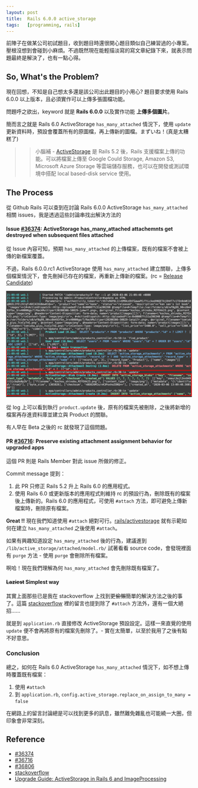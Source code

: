 ```yaml
---
layout: post
title:  Rails 6.0.0 active_storage
tags:	[programming, rails]
---
```

前陣子在做某公司初試題目，收到題目時還很開心題目類似自己練習過的小專案。壓根沒想到會碰到小麻煩。不過既然現在能輕描淡寫的寫文章紀錄下來，就表示問題最終是解決了，也有一點心得。

## So, What's the Problem?
現在回想，不知是自己想太多還是該公司出此題目的小用心? 題目要求使用 Rails 6.0.0 以上版本，且必須實作可以上傳多張圖檔功能。

問題呼之欲出，keyword 就是 **Rails 6.0.0** 以及實作功能 **上傳多個圖片**。

簡而言之就是 Rails 6.0 ActiveStorage `has_many_attached` 情況下，使用 `update` 更新資料時，預設會覆蓋所有的原圖檔，再上傳新的圖檔。まずいね！(真是太糟糕了)

>> 小腦補 - [ActiveStorage] 是 Rails 5.2 後，Rails 支援檔案上傳的功能。可以將檔案上傳至 Google Could Storage, Amazon S3, Microsoft Azure Storage 等雲端儲存服務，也可以在開發或測試環境中搭配 local based-disk service 使用。

## The Process
從 Github Rails 可以查到在討論 Rails 6.0.0 ActiveStorage `has_many_attached` 相關 issues，我是透過這些討論串找出解決方法的

#### Issue [#36374]: ActiveStorage has_many_attached attachemnts get destroyed when subsequent files attached
從 Issue 內容可知，預期 `has_many_attached` 的上傳檔案，既有的檔案不會被上傳的新檔案覆蓋。

不過，Rails 6.0.0.rc1 ActiveStorage 使用 `has_many_attached` 建立關聯，上傳多個檔案情況下，會先刪掉已存在的檔案，再重新上傳新的檔案。(rc = [Release Candidate])

![log](/img/log.png)

從 log 上可以看到執行 `product.update` 後，原有的檔案先被刪除，之後將新增的檔案再存進資料庫並建立與 Product 的關聯。

有人早在 Beta 之後的 rc 就發現了這個問題。

#### PR [#36716]: Preserve existing attachment assignment behavior for upgraded apps
這個 PR 則是 Rails Member 對此 issue 所做的修正。

Commit message 提到：
1. 此 PR 只修正 Rails 5.2 升上 Rails 6.0 的應用程式。
2. 使用 Rails 6.0 或更新版本的應用程式則維持 rc 的預設行為，刪除既有的檔案後上傳新的。Rails 6.0 的應用程式，可使用 `#attach` 方法，即可避免上傳新檔案時，刪除原有檔案。

**Great !!**  現在我們知道使用 `#attach` 絕對可行。[rails/activestorage] 就有示範如何在建立 `has_many_attached` 之後使用 `#attach`。

如果有興趣知道設定 `has_many_attached` 後的行為，建議進到 `/lib/active_storage/attached/model.rb/` 試著看看 source code，會發現裡面有 `purge` 方法 - 使用 `purge` 會刪除所有檔案。

啊哈！現在我們理解為何 `has_many_attached` 會先刪除既有檔案了。

#### ~~Laziest~~ Simplest way
其實上面那些已是我在 stackoverflow 上找到更~~偷懶~~簡單的解決方法之後的事了。這篇 [stackoverflow] 裡的留言也提到除了 `#attach` 方法外，還有一個大絕招......

就是到 `application.rb` 直接修改 ActiveStorage 預設設定。這樣一來直覺的使用 `update` 便不會再將原有的檔案先刪除了。- 實在太簡單，以至於我用了之後有點不好意思。

### Conclusion
總之，如何在 Rails 6.0 ActiveStorage `has_many_attached` 情況下，如不想上傳時覆蓋既有檔案：
1. 使用 `#attach`
2. 到 `application.rb`, `config.active_storage.replace_on_assign_to_many = false`  

在網路上的留言討論總是可以找到更多的訊息，雖然難免雜亂也可能繞一大圈，但印象會非常深刻。

## Reference
- [#36374]
- [#36716]
- [#36806](https://github.com/rails/rails/issues/36806)
- [stackoverflow]
- [Upgrade Guide: ActiveStorage in Rails 6 and ImageProcessing]

[#36374]:https://github.com/rails/rails/issues/36374
[#36716]:https://github.com/rails/rails/pull/36716
[stackoverflow]:https://stackoverflow.com/questions/58282845/rails-6-active-storage-could-not-find-or-build-blob-expected-attachable-got
[ActiveStorage]: https://guides.rubyonrails.org/active_storage_overview.html
[Release Candidate]: https://en.wikipedia.org/wiki/Software_release_life_cycle#Release_candidate
[rails/activestorage]: https://github.com/rails/rails/tree/master/activestorage
[Upgrade Guide: ActiveStorage in Rails 6 and ImageProcessing]: https://bloggie.io/@kinopyo/upgrade-guide-active-storage-in-rails-6
